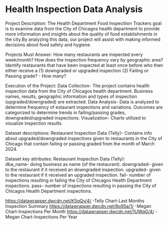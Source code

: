 # Health Inspection Data Analysis
Project Description:
The Health Department Food Inspectiion Trackers goal is to examine data from the City of Chicagos health department to provide more information and insights about the quality of food establishments in the city.By analyzing this data, our project will assist with making informed decisions about food safety and hygiene. 

Projects Must Answer: 
How many restaurants are inspected every week/month?
How does the inspection frequency vary by geographic area?
Identify restaurants that have been inspected at least once before who then either receive a (1) downgraded or upgraded inspection (2) Failing or Passing grade? - How many?

Execution of the Project: 
Data Collection- The project contains health inspection data from the City of Chicagos health department. Business names, results, geographic information and types of inspection (upgraded/downgraded) are extracted.
Data Analysis- Data is analyzed to determine frequency of estaurant inspections and variations. Outcomes are categorized to determine trends in failing/passing grades, downgraded/upgraded inspections.
Visualization- Charts utilized to visualize inspection results.

Dataset descriptions:
Restaurant Inspection Data (Telly)- Contains info about upgraded/downgraded inspections given to restaurants in the City of Chicago that contain failing or passing graded from the month of March 2024.

Dataset key attributes:
  Restaurant Inspection Data (Telly):  
    dba_name- doing business as name (of the restaurant).
    downgraded- given to the restaurant if it received an downgraded inspection.
    upgraded- given to the restaurant if it received an upgraded inspection.
    fail- number of inspections resulting in failing the City of Chicagos Health Department inspections.
    pass- number of inspections resulting in passing the City of Chicagos Health Department inspections.

https://datawrapper.dwcdn.net/K5qQy/4/   -Telly Chart-Last Months Inspection Summary
https://datawrapper.dwcdn.net/8o95a/1/   -Megan Chart-Inspections Per Month
https://datawrapper.dwcdn.net/1UWqG/4/   -Megan Chart-Inspections Per Year
